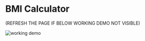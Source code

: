 # BMI Calculator

(REFRESH THE PAGE IF BELOW WORKING DEMO NOT VISIBLE)


![working demo](20200522_010625.gif)
